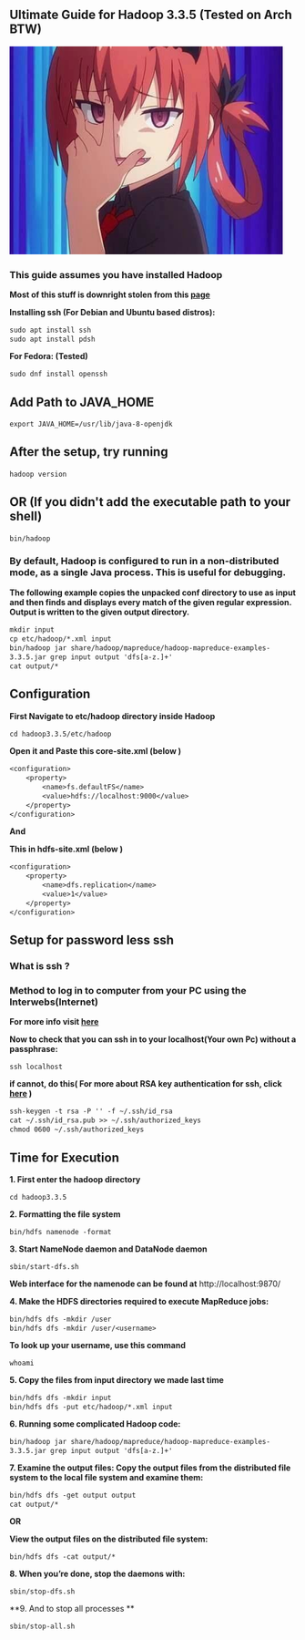 ## Ultimate Guide for Hadoop 3.3.5 (Tested on Arch BTW)

![](assets/Satania_smug.jpg?raw=true)

### This guide assumes you have installed Hadoop

**Most of this stuff is downright stolen from this [page](https://hadoop.apache.org/docs/stable/hadoop-project-dist/hadoop-common/SingleCluster.html)**

**Installing ssh (For Debian and Ubuntu based distros):**

```
sudo apt install ssh 
sudo apt install pdsh
```

**For Fedora: (Tested)**

```
sudo dnf install openssh
```

## Add Path to JAVA_HOME

```
export JAVA_HOME=/usr/lib/java-8-openjdk
```

## After the setup, try running 

```
hadoop version
```

## OR (If you didn't add the executable path to your shell)

```
bin/hadoop
```

### By default, Hadoop is configured to run in a non-distributed mode, as a single Java process. This is useful for debugging.

**The following example copies the unpacked conf directory to use as input and then finds and displays every match of the given regular expression. Output is written to the given output directory.**

```
mkdir input
cp etc/hadoop/*.xml input
bin/hadoop jar share/hadoop/mapreduce/hadoop-mapreduce-examples-3.3.5.jar grep input output 'dfs[a-z.]+'
cat output/*
```

## Configuration

**First Navigate to etc/hadoop directory inside Hadoop**

```
cd hadoop3.3.5/etc/hadoop
```

**Open it and Paste this core-site.xml (below <!-- Put site-specific property overrides in this file. --> )**


```
<configuration>
    <property>
        <name>fs.defaultFS</name>
        <value>hdfs://localhost:9000</value>
    </property>
</configuration>

```

**And**

**This in hdfs-site.xml (below <!-- Put site-specific property overrides in this file. --> )**

```
<configuration>
    <property>
        <name>dfs.replication</name>
        <value>1</value>
    </property>
</configuration>
```

## Setup for password less ssh

### What is ssh ?
### Method to log in to computer from your PC using the Interwebs(Internet)
**For more info visit [here](https://www.howtogeek.com/311287/how-to-connect-to-an-ssh-server-from-windows-macos-or-linux/)**

**Now to check that you can ssh in to your localhost(Your own Pc) without a passphrase:**

```
ssh localhost
```

**if cannot, do this( For more about RSA key authentication for ssh, click [here](https://www.digitalocean.com/community/tutorials/how-to-configure-ssh-key-based-authentication-on-a-linux-server) )**


```
ssh-keygen -t rsa -P '' -f ~/.ssh/id_rsa
cat ~/.ssh/id_rsa.pub >> ~/.ssh/authorized_keys
chmod 0600 ~/.ssh/authorized_keys
```

## Time for Execution

**1. First enter the hadoop directory**

```
cd hadoop3.3.5
```

**2. Formatting the file system**

```
bin/hdfs namenode -format
```

**3. Start NameNode daemon and DataNode daemon**

```
sbin/start-dfs.sh
```

**Web interface for the namenode can be found at**  http://localhost:9870/

**4. Make the HDFS directories required to execute MapReduce jobs:**

```
bin/hdfs dfs -mkdir /user
bin/hdfs dfs -mkdir /user/<username>
```

**To look up your username, use this command**

```
whoami
```

**5. Copy the files from input directory we made last time**

```
bin/hdfs dfs -mkdir input
bin/hdfs dfs -put etc/hadoop/*.xml input
```

**6.  Running some complicated Hadoop code:**

```
bin/hadoop jar share/hadoop/mapreduce/hadoop-mapreduce-examples-3.3.5.jar grep input output 'dfs[a-z.]+'
```

**7. Examine the output files: Copy the output files from the distributed file system to the local file system and examine them:**

```
bin/hdfs dfs -get output output
cat output/*
```

**OR**

**View the output files on the distributed file system:**

```
bin/hdfs dfs -cat output/*
```

**8. When you’re done, stop the daemons with:**
 ```
 sbin/stop-dfs.sh
```

**9. And to stop all processes **
```
sbin/stop-all.sh
```

